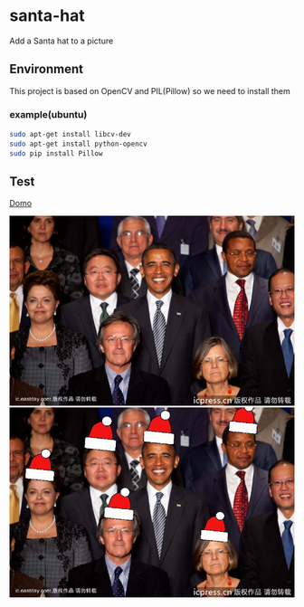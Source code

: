 # santa-hat
Add a Santa hat to a picture

## Environment
This project is based on OpenCV and PIL(Pillow)
so we need to install them
### example(ubuntu)
```bash
sudo apt-get install libcv-dev
sudo apt-get install python-opencv
sudo pip install Pillow
```
## Test
[Domo](https://pencilcl.github.io/santa-hat/)

![Origin](https://github.com/PencilCl/readme-images/blob/master/santa-hat/obama.jpg)
![Result](https://github.com/PencilCl/readme-images/blob/master/santa-hat/3e5e8f44-0872-423f-8e17-dfe50cb94985.jpg)